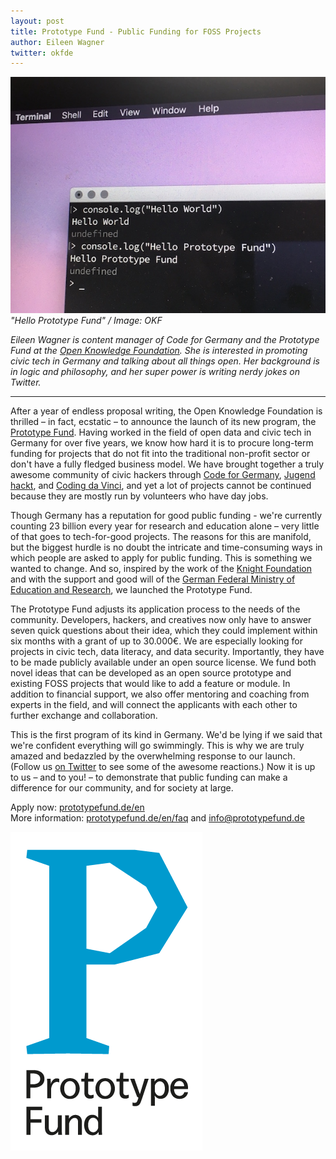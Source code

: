 ```yaml
---
layout: post
title: Prototype Fund - Public Funding for FOSS Projects
author: Eileen Wagner 
twitter: okfde
---
```


<img src="/images/blog/2016-08-05-helloprototype.jpg"><br>
<em> "Hello Prototype Fund" / Image: OKF </em>

*Eileen Wagner is content manager of Code for Germany and the Prototype Fund at the [Open Knowledge Foundation](https://okfn.org/). She is interested in promoting civic tech in Germany and talking about all things open. Her background is in logic and philosophy, and her super power is writing nerdy jokes on Twitter.*

--- 

After a year of endless proposal writing, the Open Knowledge Foundation is thrilled – in fact, ecstatic – to announce the launch of its new program, the [Prototype Fund](https://prototypefund.de/en/). Having worked in the field of open data and civic tech in Germany for over five years, we know how hard it is to procure long-term funding for projects that do not fit into the traditional non-profit sector or don't have a fully fledged business model. We have brought together a truly awesome community of civic hackers through [Code for Germany](http://codefor.de/), [Jugend hackt](https://jugendhackt.org/), and [Coding da Vinci](https://codingdavinci.de/), and yet a lot of projects cannot be continued because they are mostly run by volunteers who have day jobs.

Though Germany has a reputation for good public funding - we're currently counting 23 billion every year for research and education alone – very little of that goes to tech-for-good projects. The reasons for this are manifold, but the biggest hurdle is no doubt the intricate and time-consuming ways in which people are asked to apply for public funding. This is something we wanted to change. And so, inspired by the work of the [Knight Foundation](http://www.knightfoundation.org/) and with the support and good will of the [German Federal Ministry of Education and Research](https://www.bmbf.de/en/index.html), we launched the Prototype Fund.


The Prototype Fund adjusts its application process to the needs of the community. Developers, hackers, and creatives now only have to answer seven quick questions about their idea, which they could implement within six months with a grant of up to 30.000€. We are especially looking for projects in civic tech, data literacy, and data security. Importantly, they have to be made publicly available under an open source license. We fund both novel ideas that can be developed as an open source prototype and existing FOSS projects that would like to add a feature or module. In addition to financial support, we also offer mentoring and coaching from experts in the field, and will connect the applicants with each other to further exchange and collaboration. 

This is the first program of its kind in Germany. We'd be lying if we said that we're confident everything will go swimmingly. This is why we are truly amazed and bedazzled by the overwhelming response to our launch. (Follow us [on Twitter](https://twitter.com/prototypefund) to see some of the awesome reactions.) Now it is up to us – and to you! – to demonstrate that public funding can make a difference for our community, and for society at large.

Apply now: [prototypefund.de/en](https://prototypefund.de/en/) <br> 
More information: [prototypefund.de/en/faq](https://prototypefund.de/en/faq/) and [info@prototypefund.de](mailto:info@prototypefund.de)

<img src="/images/blog/2016-08-05-PrototypeFundLogo.png" class="medium-width">



